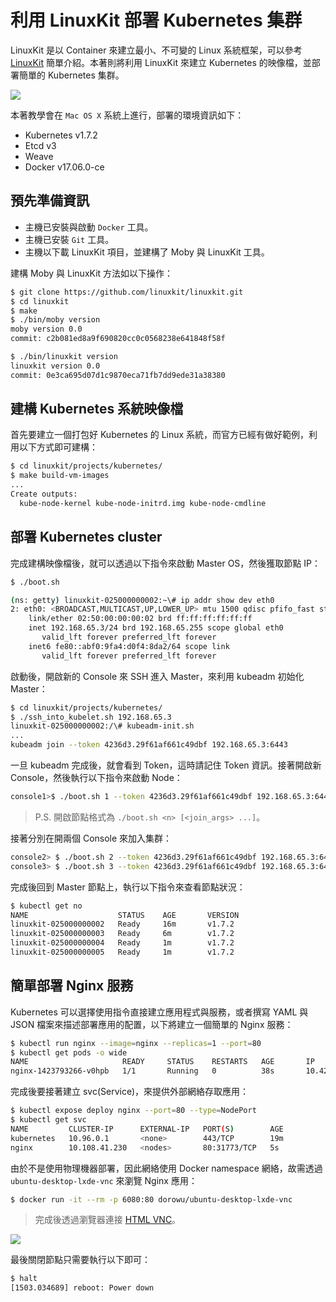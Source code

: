 # 利用 LinuxKit 部署 Kubernetes 集群
LinuxKit 是以 Container 來建立最小、不可變的 Linux 系統框架，可以參考 [LinuxKit](https://github.com/linuxkit/linuxkit) 簡單介紹。本著則將利用 LinuxKit 來建立 Kubernetes 的映像檔，並部署簡單的 Kubernetes 集群。

![](images/moby+kubernetes.png)


本著教學會在 `Mac OS X` 系統上進行，部署的環境資訊如下：
* Kubernetes v1.7.2
* Etcd v3
* Weave
* Docker v17.06.0-ce

## 預先準備資訊

* 主機已安裝與啟動 `Docker` 工具。
* 主機已安裝 `Git` 工具。
* 主機以下載 LinuxKit 項目，並建構了 Moby 與 LinuxKit 工具。

建構 Moby 與 LinuxKit 方法如以下操作：
```sh
$ git clone https://github.com/linuxkit/linuxkit.git
$ cd linuxkit
$ make
$ ./bin/moby version
moby version 0.0
commit: c2b081ed8a9f690820cc0c0568238e641848f58f

$ ./bin/linuxkit version
linuxkit version 0.0
commit: 0e3ca695d07d1c9870eca71fb7dd9ede31a38380
```

## 建構 Kubernetes 系統映像檔
首先要建立一個打包好 Kubernetes 的 Linux 系統，而官方已經有做好範例，利用以下方式即可建構：
```sh
$ cd linuxkit/projects/kubernetes/
$ make build-vm-images
...
Create outputs:
  kube-node-kernel kube-node-initrd.img kube-node-cmdline
```

## 部署 Kubernetes cluster
完成建構映像檔後，就可以透過以下指令來啟動 Master OS，然後獲取節點 IP：
```sh
$ ./boot.sh

(ns: getty) linuxkit-025000000002:~\# ip addr show dev eth0
2: eth0: <BROADCAST,MULTICAST,UP,LOWER_UP> mtu 1500 qdisc pfifo_fast state UP qlen 1000
    link/ether 02:50:00:00:00:02 brd ff:ff:ff:ff:ff:ff
    inet 192.168.65.3/24 brd 192.168.65.255 scope global eth0
       valid_lft forever preferred_lft forever
    inet6 fe80::abf0:9fa4:d0f4:8da2/64 scope link
       valid_lft forever preferred_lft forever
```

啟動後，開啟新的 Console 來 SSH 進入 Master，來利用 kubeadm 初始化 Master：
```sh
$ cd linuxkit/projects/kubernetes/
$ ./ssh_into_kubelet.sh 192.168.65.3
linuxkit-025000000002:/\# kubeadm-init.sh
...
kubeadm join --token 4236d3.29f61af661c49dbf 192.168.65.3:6443
```

一旦 kubeadm 完成後，就會看到 Token，這時請記住 Token 資訊。接著開啟新 Console，然後執行以下指令來啟動 Node：
```sh
console1>$ ./boot.sh 1 --token 4236d3.29f61af661c49dbf 192.168.65.3:6443
```
> P.S. 開啟節點格式為 `./boot.sh <n> [<join_args> ...]`。

接著分別在開兩個 Console 來加入集群：
```sh
console2> $ ./boot.sh 2 --token 4236d3.29f61af661c49dbf 192.168.65.3:6443
console3> $ ./boot.sh 3 --token 4236d3.29f61af661c49dbf 192.168.65.3:6443
```

完成後回到 Master 節點上，執行以下指令來查看節點狀況：
```sh
$ kubectl get no
NAME                    STATUS    AGE       VERSION
linuxkit-025000000002   Ready     16m       v1.7.2
linuxkit-025000000003   Ready     6m        v1.7.2
linuxkit-025000000004   Ready     1m        v1.7.2
linuxkit-025000000005   Ready     1m        v1.7.2
```

## 簡單部署 Nginx 服務
Kubernetes 可以選擇使用指令直接建立應用程式與服務，或者撰寫 YAML 與 JSON 檔案來描述部署應用的配置，以下將建立一個簡單的 Nginx 服務：
```sh
$ kubectl run nginx --image=nginx --replicas=1 --port=80
$ kubectl get pods -o wide
NAME                     READY     STATUS    RESTARTS   AGE       IP          NODE
nginx-1423793266-v0hpb   1/1       Running   0          38s       10.42.0.1   linuxkit-025000000004
```

完成後要接著建立 svc(Service)，來提供外部網絡存取應用：
```sh
$ kubectl expose deploy nginx --port=80 --type=NodePort
$ kubectl get svc
NAME         CLUSTER-IP      EXTERNAL-IP   PORT(S)        AGE
kubernetes   10.96.0.1       <none>        443/TCP        19m
nginx        10.108.41.230   <nodes>       80:31773/TCP   5s
```

由於不是使用物理機器部署，因此網絡使用 Docker namespace 網絡，故需透過 `ubuntu-desktop-lxde-vnc` 來瀏覽 Nginx 應用：
```sh
$ docker run -it --rm -p 6080:80 dorowu/ubuntu-desktop-lxde-vnc
```
> 完成後透過瀏覽器連接 [HTML VNC](localhost:6080)。

![](images/docker-desktop.png)

最後關閉節點只需要執行以下即可：
```sh
$ halt
[1503.034689] reboot: Power down
```
